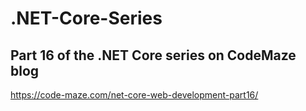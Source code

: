 # .NET-Core-Series
## Part 16 of the .NET Core series on CodeMaze blog
 https://code-maze.com/net-core-web-development-part16/
